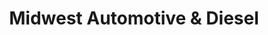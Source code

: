 ---
title: "Midwest Automotive & Diesel"
url: /champaign/midwest-automotive-und-diesel/
shop: Autowerkstatt
---